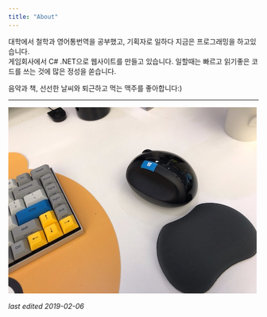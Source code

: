 ```yaml
---
title: "About"
---
```



대학에서 철학과 영어통번역을 공부했고, 기획자로 일하다 지금은 프로그래밍을 하고있습니다.  
게임회사에서 C# .NET으로 웹사이트를 만들고 있습니다.
일할때는 빠르고 읽기좋은 코드를 쓰는 것에 많은 정성을 쏟습니다.

음악과 책, 선선한 날씨와 퇴근하고 먹는 맥주를 좋아합니다:)

---------------

![desk](/img/IMG_2139.jpg)

_last edited 2019-02-06_